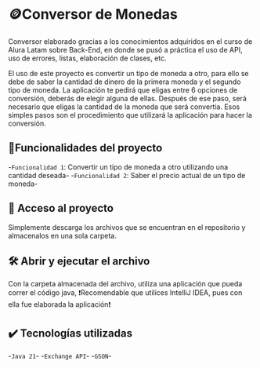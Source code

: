 # 🪙Conversor de Monedas
Conversor elaborado gracias a los conocimientos adquiridos en el curso de Alura Latam sobre Back-End, en donde se pusó a práctica el uso de API, uso de errores, listas, elaboración de clases, etc.

El uso de este proyecto es convertir un tipo de moneda a otro, para ello se debe de saber la cantidad de dinero de la primera moneda y el segundo tipo de moneda.
La aplicación te pedirá que eligas entre 6 opciones de conversión, deberás de elegir alguna de ellas. Después de ese paso, será necesario que eligas la cantidad de la moneda que será convertia. Esos simples pasos son el procedimiento que utilizará la aplicación para hacer la conversión.

## :hammer:Funcionalidades del proyecto
-`Funcionalidad 1`: Convertir un tipo de moneda a otro utilizando una cantidad deseada- -`Funcionalidad 2`: Saber el precio actual de un tipo de moneda-

##  📂 Acceso al proyecto
Simplemente descarga los archivos que se encuentran en el repositorio y almacenalos en una sola carpeta.

## 🛠️ Abrir y ejecutar el archivo
Con la carpeta almacenada del archivo, utiliza una aplicación que pueda correr el código java, ❗Recomendable que utilices IntelliJ IDEA, pues con ella fue elaborada la aplicación❗

## ✔️ Tecnologías utilizadas
-`Java 21`-
-`Exchange API`-
-`GSON`-
